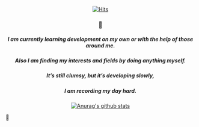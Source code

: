  <div align=center>
	
  [![Hits](https://hits.seeyoufarm.com/api/count/incr/badge.svg?url=https%3A%2F%2Fgithub.com%2Ftmdgml-96&count_bg=%2379C83D&title_bg=%23555555&icon=&icon_color=%23E7E7E7&title=hits&edge_flat=false)](https://hits.seeyoufarm.com)
  
  ### 👋   
  ##### I am currently learning development on my own or with the help of those around me.
  ##### Also I am finding my interests and fields by doing anything myself.
  #####
  ##### It’s still clumsy, but it’s developing slowly,
  ##### I am recording my day hard.

  [![Anurag's github stats](https://github-readme-stats.vercel.app/api?username=tmdgml-96)](https://github.com/anuraghazra/github-readme-stats)

  </div>

🌱
